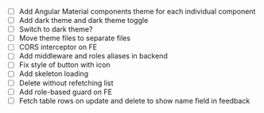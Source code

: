 - [ ] Add Angular Material components theme for each individual component
- [ ] Add dark theme and dark theme toggle
- [ ] Switch to dark theme?
- [ ] Move theme files to separate files
- [ ] CORS interceptor on FE
- [ ] Add middleware and roles aliases in backend
- [ ] Fix style of button with icon
- [ ] Add skeleton loading
- [ ] Delete without refetching list
- [ ] Add role-based guard on FE
- [ ] Fetch table rows on update and delete to show name field in feedback
